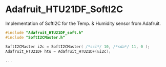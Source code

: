 # Adafruit_HTU21DF_SoftI2C
Implementation of SoftI2C for the Temp. &amp; Humidity sensor from Adafruit.
```c
#include "Adafruit_HTU21DF_soft.h"
#include "SoftI2CMaster.h"

SoftI2CMaster i2c = SoftI2CMaster( /*scl*/ 10, /*sda*/ 11, 0 );
Adafruit_HTU21DF htu = Adafruit_HTU21DF(&i2c);

...
```

